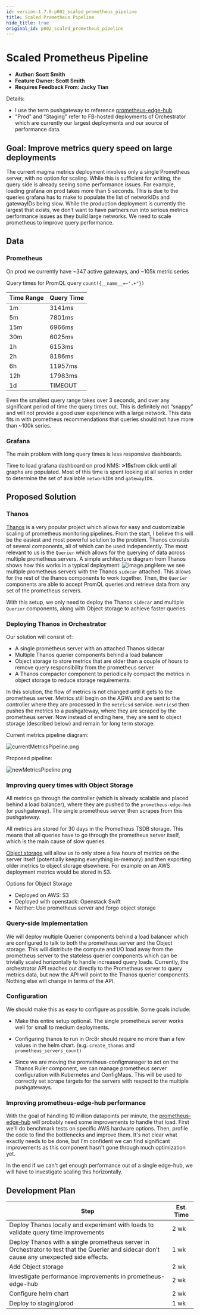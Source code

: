 ```yaml
---
id: version-1.7.0-p002_scaled_prometheus_pipeline
title: Scaled Prometheus Pipeline
hide_title: true
original_id: p002_scaled_prometheus_pipeline
---
```


# Scaled Prometheus Pipeline

- **Author: Scott Smith**
- **Feature Owner: Scott Smith**
- **Requires Feedback From: Jacky Tian**

Details:

- I use the term pushgateway to reference [prometheus-edge-hub](https://github.com/facebookincubator/prometheus-edge-hub)
- "Prod" and "Staging" refer to FB-hosted deployments of Orchestrator which are currently our largest deployments and our source of performance data.

## Goal: Improve metrics query speed on large deployments

The current magma metrics deployment involves only a single Prometheus server, with no option for scaling. While this is sufficient for writing, the query side is already seeing some performance issues. For example, loading grafana on prod takes more than 5 seconds. This is due to the queries grafana has to make to populate the list of networkIDs and gatewayIDs being slow. While the production deployment is currently the largest that exists, we don’t want to have partners run into serious metrics performance issues as they build large networks. We need to scale prometheus to improve query performance.

## Data

### Prometheus

On prod we currently have ~347 active gateways, and ~105k metric series

Query times for PromQL query `count({__name__=~".+"})`

|Time Range |Query Time |
|--- |--- |
|1m |3141ms |
|5m |7801ms |
|15m |6966ms |
|30m |6025ms |
|1h |6153ms |
|2h |8186ms |
|6h |11957ms |
|12h |17983ms |
|1d |TIMEOUT |

Even the smallest query range takes over 3 seconds, and over any significant period of time the query times out. This is definitely not “snappy” and will not provide a good user experience with a large network. This data fits in with prometheus recommendations that queries should not have more than ~100k series.

### Grafana

The main problem with long query times is less responsive dashboards.

Time to load grafana dashboard on prod NMS: **>15s**from click until all graphs are populated. Most of this time is spent looking at all series in order to determine the set of available `networkID`s and `gatewayID`s.

## Proposed Solution

### Thanos

[Thanos](https://improbable.io/blog/thanos-prometheus-at-scale) is a very popular project which allows for easy and customizable scaling of prometheus monitoring pipelines. From the start, I believe this will be the easiest and most powerful solution to the problem. Thanos consists of several components, all of which can be used independently. The most relevant to us is the `Querier` which allows for the querying of data across multiple prometheus servers. A simple architecture diagram from Thanos shows how this works in a typical deployment:
![image.png](assets/proposals/p002_scaled_prometheus_pipeline/image.png)Here we see multiple prometheus servers with the Thanos `sidecar` attached. This allows for the rest of the thanos components to work together. Then, the `Querier` components are able to accept PromQL queries and retrieve data from any set of the prometheus servers.

With this setup, we only need to deploy the Thanos `sidecar` and multiple `Querier` components, along with Object storage to achieve faster queries.

### Deploying Thanos in Orchestrator

Our solution will consist of:

- A single prometheus server with an attached Thanos sidecar
- Multiple Thanos querier components behind a load balancer
- Object storage to store metrics that are older than a couple of hours to remove query responsibility from the prometheus server
- A Thanos compactor component to periodically compact the metrics in object storage to reduce storage requirements.

In this solution, the flow of metrics is not changed until it gets to the prometheus server. Metrics still begin on the AGWs and are sent to the controller where they are processed in the `metricsd` service. `metricsd` then pushes the metrics to a pushgateway, where they are scraped by the prometheus server. Now instead of ending here, they are sent to object storage (described below) and remain for long term storage.

Current metrics pipeline diagram:

![currentMetricsPipeline.png](assets/proposals/p002_scaled_prometheus_pipeline/currentMetricsPipeline.png)

Proposed pipeline:

![newMetricsPipeline.png](assets/proposals/p002_scaled_prometheus_pipeline/proposedMetricsPipeline.png)

### Improving query times with Object Storage

All metrics go through the controller (which is already scalable and placed behind a load balancer), where they are pushed to the `prometheus-edge-hub` (or pushgateway). The single prometheus server then scrapes from this pushgateway.

All metrics are stored for 30 days in the Prometheus TSDB storage. This means that all queries have to go through the prometheus server itself, which is the main cause of slow queries.

[Object storage](https://thanos.io/storage.md/) will allow us to only store a few hours of metrics on the server itself (potentially keeping everything in-memory) and then exporting older metrics to object storage elsewhere. For example on an AWS deployment metrics would be stored in S3.

Options for Object Storage

- Deployed on AWS: S3
- Deployed with openstack: Openstack Swift
- Neither: Use prometheus server and forgo object storage

### Query-side Implementation

We will deploy multiple Querier components behind a load balancer which are configured to talk to both the prometheus server and the Object storage. This will distribute the compute and I/O load away from the prometheus server to the stateless querier components which can be trivially scaled horizontally to handle increased query loads. Currently, the orchestrator API reaches out directly to the Prometheus server to query metrics data, but now the API will point to the Thanos querier components. Nothing else will change in terms of the API.

### Configuration

We should make this as easy to configure as possible. Some goals include:

- Make this entire setup optional. The single prometheus server works well for small to medium deployments.
- Configuring thanos to run in Orc8r should require no more than a few values in the helm chart. (e.g. `create_thanos` and `prometheus_servers_count)`

- Since we are moving the prometheus-configmanager to act on the Thanos Ruler component, we can manage prometheus server configuration with Kubernetes and ConfigMaps. This will be used to correctly set scrape targets for the servers with respect to the multiple pushgateways.

### Improving prometheus-edge-hub performance

With the goal of handling 10 million datapoints per minute, the [prometheus-edge-hub](github.com/facebookincubator/prometheus-edge-hub) will probably need some improvements to handle that load. First we'll do benchmark tests on specific AWS hardware options. Then, profile the code to find the bottlenecks and improve them. It's not clear what exactly needs to be done, but I'm confident we can find significant improvements as this component hasn't gone through much optimization yet.

In the end if we can't get enough performance out of a single edge-hub, we will have to investigate scaling this horizontally.

## Development Plan

|Step |Est. Time |
|--- |--- |
|Deploy Thanos locally and experiment with loads to validate query time improvements |2 wk |
|Deploy Thanos with a single prometheus server in Orchestrator to test that the Querier and sidecar don’t cause any unexpected side effects. |1 wk |
|Add Object storage |2 wk |
|Investigate performance improvements in prometheus-edge-hub | 2 wk |
|Configure helm chart |2 wk |
|Deploy to staging/prod |1 wk |
